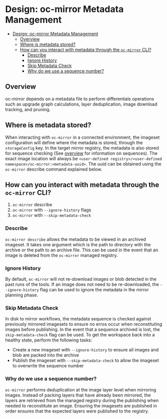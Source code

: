 Design: oc-mirror Metadata Management
===
- [Design: oc-mirror Metadata Management](#design-oc-mirror-metadata-management)
  - [Overview](#overview)
  - [Where is metadata stored?](#where-is-metadata-stored)
  - [How can you interact with metadata through the `oc-mirror` CLI?](#how-can-you-interact-with-metadata-through-the-oc-mirror-cli)
    - [Describe](#describe)
    - [Ignore History](#ignore-history)
    - [Skip Metadata Check](#skip-metadata-check)
    - [Why do we use a sequence number?](#why-do-we-use-a-sequence-number)

## Overview
oc-mirror depends on a metadata file to perform differentials operations such as upgrade graph calculations, layer deduplication, image download tracking, and pruning.

## Where is metadata stored?

When interacting with `oc-mirror` in a connected environment, the imageset configuration will define where the metadata is stored, through the
`storageConfig` key. In the target mirror registry, the metadata is also stored for sequence checking (See [overview](overview.md) for information on sequences). The exact image location will always be `<user-defined registry>/<user-defined namespace>/oc-mirror:<metadata-uuid>`. The uuid can be obtained using the `oc-mirror` describe command explained below.

## How can you interact with metadata through the `oc-mirror` CLI?

1. `oc-mirror` describe
2. `oc-mirror` with `--ignore-history` flags
3. `oc-mirror` with `--skip-metadata-check`

### Describe

`oc-mirror describe` allows the metadata to be viewed in an archived imageset. It takes one argument which is the path to directory with the archive or the path to an archive file. This can be used in the event that an image is deleted from the `oc-mirror` managed registry.

### Ignore History

By default, `oc-mirror` will not re-download images or blob detected in the past runs of the tools. If an image does not need to be re-downloaded, the `--ignore-history` flag can be used to ignore the metadata in the mirror planning phase.

### Skip Metadata Check

In disk to mirror workflows, the metadata sequence is checked against previously mirrored imagesets to ensure no erros occur when reconstituting images before publishing. In the event that a sequence archived is lost, the `skip-metadata-check` flag can be used. To get the workspace back into a healthy state, perform the following tasks:

- Create a new imageset with `--ignore-history` to ensure all images and blob are packed into the archive
- Publish the imageset with `--skip-metadata-check` to allow the imageset to overwrite the sequence number

### Why do we use a sequence number?

`oc-mirror` performs deduplication at the image layer level when mirroring images. Instead of packing layers that have already been mirrored, the layers are retrieved from the managed registry during the publishing when needed to reconstitute an image. Ensuring the imagesets are published in order ensures that the expected layers were published to the registry.

